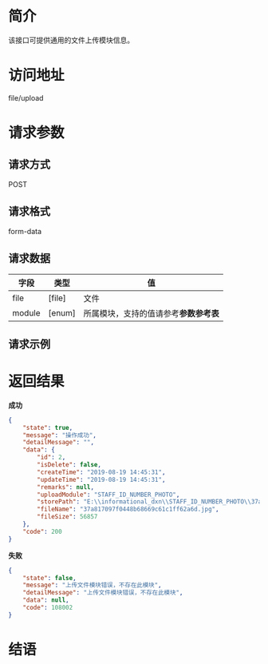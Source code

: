# 简介
该接口可提供通用的文件上传模块信息。

# 访问地址
file/upload

# 请求参数

## 请求方式
POST

## 请求格式
form-data

## 请求数据
|字段|类型|值|
|-|-|-|
|file|[file]|文件|
|module|[enum]|所属模块，支持的值请参考**参数参考表**|


## 请求示例


# 返回结果
**成功**
```json
{
    "state": true,
    "message": "操作成功",
    "detailMessage": "",
    "data": {
        "id": 2,
        "isDelete": false,
        "createTime": "2019-08-19 14:45:31",
        "updateTime": "2019-08-19 14:45:31",
        "remarks": null,
        "uploadModule": "STAFF_ID_NUMBER_PHOTO",
        "storePath": "E:\\informational_dxn\\STAFF_ID_NUMBER_PHOTO\\37a817097f0448b68669c61c1ff62a6d.jpg",
        "fileName": "37a817097f0448b68669c61c1ff62a6d.jpg",
        "fileSize": 56857
    },
    "code": 200
}
```

**失败**
```json
{
    "state": false,
    "message": "上传文件模块错误，不存在此模块",
    "detailMessage": "上传文件模块错误，不存在此模块",
    "data": null,
    "code": 108002
}
```

# 结语
